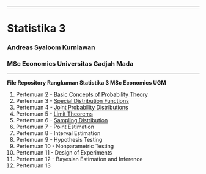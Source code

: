 ----------------------------------------------------------------------------------------
# Statistika 3
### Andreas Syaloom Kurniawan
### MSc Economics Universitas Gadjah Mada
----------------------------------------------------------------------------------------
**File Repository Rangkuman Statistika 3 MSc Economics UGM**

1. Pertemuan 2 - [Basic Concepts of Probability Theory](https://github.com/ansyaku/Statistika3_UGM_ipynb/blob/main/Tugas%20Pertemuan%202%20Statistika.ipynb)
2. Pertemuan 3 - [Special Distribution Functions](https://github.com/ansyaku/Statistika3_UGM_ipynb/blob/main/Tugas%20Pertemuan%203%20Statistika.ipynb)
3. Pertemuan 4 - [Joint Probability Distributions](https://github.com/ansyaku/Statistika3_UGM_ipynb/blob/main/Tugas%20Pertemuan%204%20Statistika.ipynb)
4. Pertemuan 5 - [Limit Theorems](https://github.com/ansyaku/Statistika3_UGM_ipynb/blob/main/Tugas%20Pertemuan%205%20Statistika.ipynb)
5. Pertemuan 6 - [Sampling Distribution](https://github.com/ansyaku/Statistika3_UGM_ipynb/blob/main/Tugas%20Pertemuan%206%20Statistika.ipynb)
6. Pertemuan 7 - Point Estimation
7. Pertemuan 8 - Interval Estimation 
8. Pertemuan 9 - Hypothesis Testing
9. Pertemuan 10 - Nonparametric Testing
10. Pertemuan 11 - Design of Experiments
11. Pertemuan 12 - Bayesian Estimation and Inference
12. Pertemuan 13










